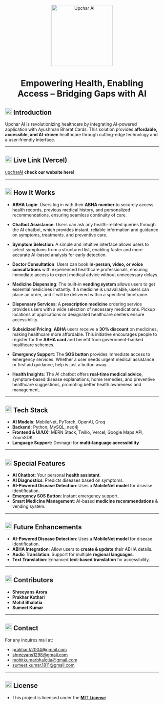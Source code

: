 <p align="center">
  <img src="https://res.cloudinary.com/mohitbhalotia/image/upload/v1739319732/j0u8cmuaie6ozzzbghv7.png" alt="Upchar AI" width="200">
</p>

<h1 align="center"><b>Empowering Health, Enabling Access – Bridging Gaps with AI </b></h1>

## <img src="https://res.cloudinary.com/mohitbhalotia/image/upload/v1739324285/aosxufgv5zkxxatvq1zy.png" alt="Upchar AI" width="22"> Introduction
Upchar AI is revolutionizing healthcare by integrating AI-powered application with Ayushman Bharat Cards. This solution provides **affordable, accessible, and AI-driven** healthcare through cutting-edge technology and a user-friendly interface.

---

## <img src="https://res.cloudinary.com/mohitbhalotia/image/upload/v1739323395/lwjlscmxmguqcgw7tskm.png" alt="Upchar AI" width="22"> Live Link (Vercel)
[upcharAI](https://upchar-ai-kiosk.vercel.app/)  **check our website here!**

---

## <img src="https://res.cloudinary.com/mohitbhalotia/image/upload/v1739323388/cwbp5rcaandtpv53duxw.png" alt="Upchar AI" width="22"> How It Works

- **ABHA Login**: Users log in with their **ABHA number** to securely access health records, previous medical history, and personalized recommendations, ensuring seamless continuity of care.

- **Chatbot Assistance**: Users can ask any health-related queries through the AI chatbot, which provides instant, reliable information and guidance on symptoms, treatments, and preventive care.

- **Symptom Selection**: A simple and intuitive interface allows users to select symptoms from a structured list, enabling faster and more accurate AI-based analysis for early detection.

- **Doctor Consultation**: Users can book **in-person, video, or voice consultations** with experienced healthcare professionals, ensuring immediate access to expert medical advice without unnecessary delays.

- **Medicine Dispensing**: The built-in **vending system** allows users to get essential medicines instantly. If a medicine is unavailable, users can place an order, and it will be delivered within a specified timeframe.

- **Dispensary Services**: A **prescription medicine** ordering service provides users with a wide selection of necessary medications. Pickup locations at applications or designated healthcare centers ensure accessibility.

- **Subsidized Pricing**: **ABHA** users receive a **30% discount** on medicines, making healthcare more affordable. This initiative encourages people to register for the **ABHA card** and benefit from government-backed healthcare schemes.

- **Emergency Support**: The **SOS button** provides immediate access to emergency services. Whether a user needs urgent medical assistance or first aid guidance, help is just a button away.

- **Health Insights**: The AI chatbot offers **real-time medical advice**, symptom-based disease explanations, home remedies, and preventive healthcare suggestions, promoting better health awareness and management.

---

## <img src="https://res.cloudinary.com/mohitbhalotia/image/upload/v1739323388/cwbp5rcaandtpv53duxw.png" alt="Upchar AI" width="22">  Tech Stack
- **AI Models:** MobileNet, PyTorch, OpenAI, Groq  
- **Backend:** Python, MySQL, neo4j  
- **Frontend & UI/UX:** MERN Stack, Twilio, Vercel, Google Maps API, ZoomSDK  
- **Language Support:** Devnagri for **multi-language accessibility**

---

## <img src="https://res.cloudinary.com/mohitbhalotia/image/upload/v1739323394/eesciqbsxui6jcyfnqeh.png" alt="Upchar AI" width="22">  Special Features  
- **AI Chatbot**: Your personal **health assistant**.
- **AI Diagnostics**: Predicts diseases based on symptoms. 
- **AI-Powered Disease Detection**: Uses a **MobileNet model** for disease identification.  
- **Emergency SOS Button**: Instant emergency support.  
- **Smart Medicine Management**: AI-based **medicine recommendations** & vending system.  

---

## <img src="https://res.cloudinary.com/mohitbhalotia/image/upload/v1739323391/h8lgduwgxx4jpuvjy2tf.png" alt="Upchar AI" width="22">  Future Enhancements
- **AI-Powered Disease Detection**: Uses a **MobileNet model** for disease identification.   
- **ABHA Integration**: Allow users to **create & update** their ABHA details.  
- **Audio Translation**: Support for multiple **regional languages**.  
- **Text Translation**: Enhanced **text-based translation** for accessibility.  

---

## <img src="https://res.cloudinary.com/mohitbhalotia/image/upload/v1739323395/lwjlscmxmguqcgw7tskm.png" alt="Upchar AI" width="22">  Contributors
- **Shreeyans Arora**  
- **Prakhar Kothari**  
- **Mohit Bhalotia**  
- **Sumeet Kumar**   

---

## <img src="https://res.cloudinary.com/mohitbhalotia/image/upload/v1739323390/ret5gvfteq5fzb6pqalx.png" alt="Upchar AI" width="22">  Contact
For any inquires mail at:
- prakhar.k2004@gmail.com
- shreeyans1298@gmail.com
- mohitkumarbhalotia@gmail.com
- sumeet.kumar.1811@gmail.com
---

## <img src="https://res.cloudinary.com/mohitbhalotia/image/upload/v1739323393/heiwepmkrgjohcqcmkvh.png" alt="Upchar AI" width="22">  License
- This project is licensed under the **[MIT License](#)**

